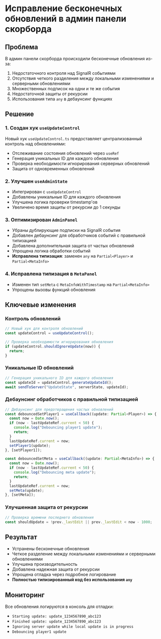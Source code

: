 # Исправление бесконечных обновлений в админ панели скорборда

## Проблема
В админ панели скорборда происходили бесконечные обновления из-за:
1. Недостаточного контроля над SignalR событиями
2. Отсутствия четкого разделения между локальными изменениями и серверными обновлениями
3. Множественных подписок на одни и те же события
4. Недостаточной защиты от рекурсии
5. Использования типа `any` в дебаунсинг функциях

## Решение

### 1. Создан хук `useUpdateControl`
Новый хук `useUpdateControl.ts` предоставляет централизованный контроль над обновлениями:
- Отслеживание состояния обновлений через `useRef`
- Генерация уникальных ID для каждого обновления
- Проверка необходимости игнорирования серверных обновлений
- Защита от одновременных обновлений

### 2. Улучшен `useAdminState`
- Интегрирован с `useUpdateControl`
- Добавлены уникальные ID для каждого обновления
- Улучшена логика проверки timestamp'ов
- Увеличено время защиты от рекурсии до 1 секунды

### 3. Оптимизирован `AdminPanel`
- Убраны дублирующие подписки на SignalR события
- Добавлен дебаунсинг для обработчиков событий с правильной типизацией
- Добавлена дополнительная защита от частых обновлений
- Упрощена логика обработки событий
- **Исправлена типизация**: заменен `any` на `Partial<Player>` и `Partial<MetaInfo>`

### 4. Исправлена типизация в `MetaPanel`
- Изменен тип `setMeta` с `MetaInfoWithTimestamp` на `Partial<MetaInfo>`
- Упрощены вызовы функций обновления

## Ключевые изменения

### Контроль обновлений
```typescript
// Новый хук для контроля обновлений
const updateControl = useUpdateControl();

// Проверка необходимости игнорирования обновления
if (updateControl.shouldIgnoreUpdate(now)) {
  return;
}
```

### Уникальные ID обновлений
```typescript
// Генерация уникального ID для каждого обновления
const updateId = updateControl.generateUpdateId();
await sendToServer("UpdateState", serverState, updateId);
```

### Дебаунсинг обработчиков с правильной типизацией
```typescript
// Дебаунсинг для предотвращения частых обновлений
const debouncedSetPlayer1 = useCallback((update: Partial<Player>) => {
  const now = Date.now();
  if (now - lastUpdateRef.current < 50) {
    console.log("Debouncing player1 update");
    return;
  }
  lastUpdateRef.current = now;
  setPlayer1(update);
}, [setPlayer1]);

const debouncedSetMeta = useCallback((update: Partial<MetaInfo>) => {
  const now = Date.now();
  if (now - lastUpdateRef.current < 50) {
    console.log("Debouncing meta update");
    return;
  }
  lastUpdateRef.current = now;
  setMeta(update);
}, [setMeta]);
```

### Улучшенная защита от рекурсии
```typescript
// Проверка времени последнего обновления
const shouldUpdate = !prev._lastEdit || prev._lastEdit < now - 1000;
```

## Результат
- Устранены бесконечные обновления
- Четкое разделение между локальными изменениями и серверными обновлениями
- Улучшена производительность
- Добавлена надежная защита от рекурсии
- Упрощена отладка через подробное логирование
- **Полностью типизированный код без использования `any`**

## Мониторинг
Все обновления логируются в консоль для отладки:
- `Starting update: update_1234567890_abc123`
- `Finished update: update_1234567890_abc123`
- `Ignoring server update while local update is in progress`
- `Debouncing player1 update` 